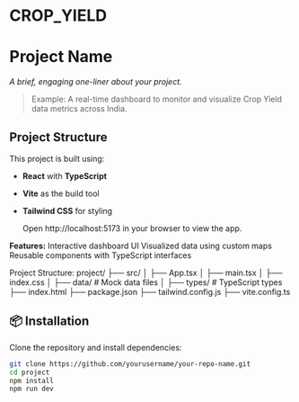# CROP_YIELD
# Project Name <!-- Fill this -->

_A brief, engaging one-liner about your project._  
> Example: A real-time dashboard to monitor and visualize Crop Yield data metrics across India.

## Project Structure

This project is built using:

- **React** with **TypeScript**
- **Vite** as the build tool
- **Tailwind CSS** for styling

  Open http://localhost:5173 in your browser to view the app.

**Features:**
Interactive dashboard UI
Visualized data using custom maps
Reusable components with TypeScript interfaces


Project Structure:
project/
├── src/
│   ├── App.tsx
│   ├── main.tsx
│   ├── index.css
│   ├── data/          # Mock data files
│   ├── types/         # TypeScript types
├── index.html
├── package.json
├── tailwind.config.js
├── vite.config.ts


## 📦 Installation

Clone the repository and install dependencies:

```bash
git clone https://github.com/yourusername/your-repo-name.git
cd project
npm install
npm run dev

